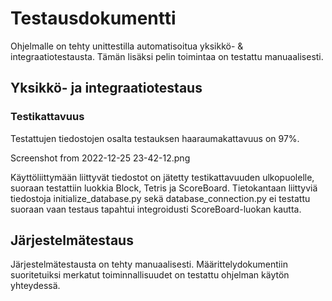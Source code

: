 # Testausdokumentti

Ohjelmalle on tehty unittestilla automatisoitua yksikkö- & integraatiotestausta. Tämän lisäksi pelin toimintaa on testattu manuaalisesti.

## Yksikkö- ja integraatiotestaus

### Testikattavuus

Testattujen tiedostojen osalta testauksen haaraumakattavuus on 97%.

Screenshot from 2022-12-25 23-42-12.png

Käyttöliittymään liittyvät tiedostot on jätetty testikattavuuden ulkopuolelle, suoraan testattiin luokkia Block, Tetris ja ScoreBoard. Tietokantaan liittyviä tiedostoja initialize_database.py sekä database_connection.py ei testattu suoraan vaan testaus tapahtui integroidusti ScoreBoard-luokan kautta. 

## Järjestelmätestaus

Järjestelmätestausta on tehty manuaalisesti. Määrittelydokumentiin suoritetuiksi merkatut toiminnallisuudet on testattu ohjelman käytön yhteydessä.